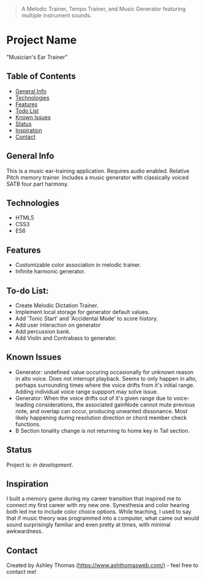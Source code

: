 > A Melodic Trainer, Tempo Trainer, and Music Generator featuring multiple instrument sounds.

# Project Name
"Musician's Ear Trainer"

## Table of Contents
* [General Info](#general-info)
* [Technologies](#technologies)
* [Features](#features)
* [Todo List](#todo-list)
* [Known Issues](#known-issues)
* [Status](#status)
* [Inspiration](#inspiration)
* [Contact](#contact)

## General Info
This is a music ear-training application. Requires audio enabled. Relative Pitch memory trainer. Includes a music generator with classically voiced SATB four part harmony.

## Technologies
* HTML5
* CSS3
* ES6

## Features
* Customizable color association in melodic trainer.
* Infinite harmonic generator.

## To-do List:
* Create Melodic Dictation Trainer.
* Implement local storage for generator default values.
* Add 'Tonic Start' and 'Accidental Mode' to score history.
* Add user interaction on generator 
* Add percussion bank.
* Add Violin and Contrabass to generator.

## Known Issues 
* Generator: undefined value occuring occasionally for unknown reason in alto voice. Does not interrupt playback. Seems to only happen in alto, perhaps surrounding times where the voice drifts from it's initial range. Adding individual voice range suppport may solve issue. 
* Generator: When the voice drifts out of it's given range due to voice-leading considerations, the associated gainNode cannot mute previous note, and overlap can occur, producing unwanted dissonance. Most likely happening during resolution direction or chord member check functions.
* B Section tonality change is not returning to home key in Tail section.

## Status
Project is: _in development_.

## Inspiration
I built a memory game during my career transition that inspired me to connect my first career with my new one. Synesthesia and color hearing both led me to include color choice options. While teaching, I used to say that if music theory was programmed into a computer, what came out would sound surprisingly familiar and even pretty at times, with minimal awkwardness.

## Contact
Created by Ashley Thomas (https://www.ashthomasweb.com/) - feel free to contact me!